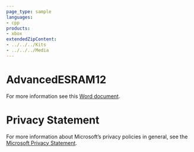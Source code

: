 ```yaml
---
page_type: sample
languages:
- cpp
products:
- xbox
extendedZipContent:
- ../../../Kits
- ../../../Media
---
```

# AdvancedESRAM12
For more information see this [Word document](ReadMe.docx).
# Privacy Statement
For more information about Microsoft’s privacy policies in general, see the [Microsoft Privacy Statement](https://privacy.microsoft.com/en-us/privacystatement/).
